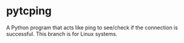 # pytcping
A Python program that acts like ping to see/check if the connection is successful.
This branch is for Linux systems.
